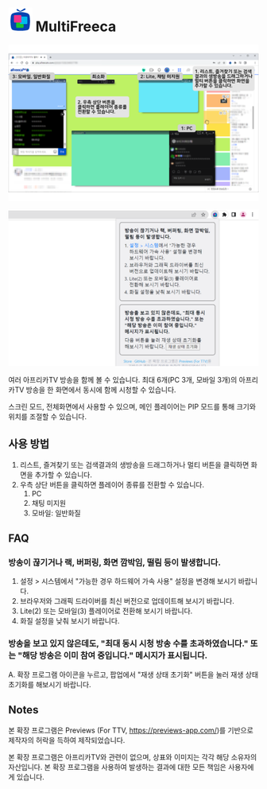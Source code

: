 # ![아이콘](icon.png) MultiFreeca

![스크린샷 1](1.png)

![스크린샷 2](2.png)

여러 아프리카TV 방송을 함께 볼 수 있습니다.
최대 6개(PC 3개, 모바일 3개)의 아프리카TV 방송을 한 화면에서 동시에 함께 시청할 수 있습니다.

스크린 모드, 전체화면에서 사용할 수 있으며, 메인 플레이어는 PIP 모드를 통해 크기와 위치를 조절할 수 있습니다.

## 사용 방법

1. 리스트, 즐겨찾기 또는 검색결과의 생방송을 드래그하거나 멀티 버튼을 클릭하면 화면을 추가할 수 있습니다.
2. 우측 상단 버튼을 클릭하면 플레이어 종류를 전환할 수 있습니다.
   1. PC
   2. 채팅 미지원
   3. 모바일: 일반화질

## FAQ

### 방송이 끊기거나 랙, 버퍼링, 화면 깜박임, 떨림 등이 발생합니다.

1. 설정 > 시스템에서 "가능한 경우 하드웨어 가속 사용" 설정을 변경해 보시기 바랍니다.
2. 브라우저와 그래픽 드라이버를 최신 버전으로 업데이트해 보시기 바랍니다.
3. Lite(2) 또는 모바일(3) 플레이어로 전환해 보시기 바랍니다.
4. 화질 설정을 낮춰 보시기 바랍니다.

### 방송을 보고 있지 않은데도, "최대 동시 시청 방송 수를 초과하였습니다." 또는 "해당 방송은 이미 참여 중입니다." 메시지가 표시됩니다.

A. 확장 프로그램 아이콘을 누르고, 팝업에서 "재생 상태 초기화" 버튼을 눌러 재생 상태 초기화를 해보시기 바랍니다.

## Notes

본 확장 프로그램은 Previews (For TTV, https://previews-app.com/)를 기반으로 제작자의 허락을 득하여 제작되었습니다.

본 확장 프로그램은 아프리카TV와 관련이 없으며, 상표와 이미지는 각각 해당 소유자의 자산입니다. 본 확장 프로그램을 사용하여 발생하는 결과에 대한 모든 책임은 사용자에게 있습니다.
